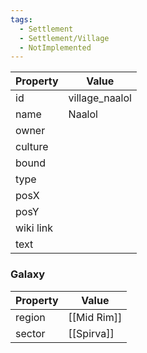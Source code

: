 ```yaml
---
tags:
  - Settlement
  - Settlement/Village
  - NotImplemented
---
```


| Property  | Value          |
| --------- | -------------- |
| id        | village_naalol |
| name      | Naalol         |
| owner     |                |
| culture   |                |
| bound     |                |
| type      |                |
| posX      |                |
| posY      |                |
| wiki link |                |
| text      |                |

### Galaxy
| Property | Value       |
| -------- | ----------- |
| region   | [[Mid Rim]] |
| sector   | [[Spirva]]  |

